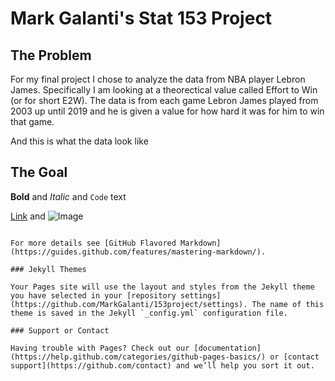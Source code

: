 # Mark Galanti's Stat 153 Project
## The Problem
For my final project I chose to analyze the data from NBA player Lebron James. Specifically I am looking at a theorectical value called Effort to Win (or for short E2W). The data is from each game Lebron James played from 2003 up until 2019 and he is given a value for how hard it was for him to win that game. 

And this is what the data look like 



## The Goal

**Bold** and _Italic_ and `Code` text

[Link](url) and ![Image](src)
```

For more details see [GitHub Flavored Markdown](https://guides.github.com/features/mastering-markdown/).

### Jekyll Themes

Your Pages site will use the layout and styles from the Jekyll theme you have selected in your [repository settings](https://github.com/MarkGalanti/153project/settings). The name of this theme is saved in the Jekyll `_config.yml` configuration file.

### Support or Contact

Having trouble with Pages? Check out our [documentation](https://help.github.com/categories/github-pages-basics/) or [contact support](https://github.com/contact) and we’ll help you sort it out.
